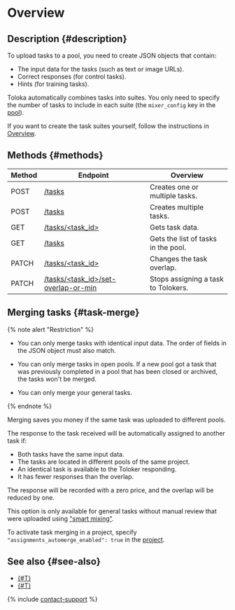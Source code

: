 # Overview

## Description {#description}

To upload tasks to a pool, you need to create JSON objects that contain:

- The input data for the tasks (such as text or image URLs).
- Correct responses (for control tasks).
- Hints (for training tasks).

Toloka automatically combines tasks into suites. You only need to specify the number of tasks to include in each suite (the `mixer_config` key in the [pool](pool.md)).

If you want to create the task suites yourself, follow the instructions in [Overview](task-suite.md).

## Methods {#methods}

Method | Endpoint | Overview
----- | ----- | -----
POST | [/tasks](create-task.md) | Creates one or multiple tasks.
POST | [/tasks](create-tasks-batch.md) | Creates multiple tasks.
GET | [/tasks/<task_id>](get-task.md) | Gets task data.
GET | [/tasks](get-tasks-list.md) | Gets the list of tasks in the pool.
PATCH | [/tasks/<task_id>](edit-task-overlap.md) | Changes the task overlap.
PATCH | [/tasks/<task_id>/set-overlap-or-min](set-min-task-overlap.md) | Stops assigning a task to Tolokers.

## Merging tasks {#task-merge}

{% note alert "Restriction" %}

- You can only merge tasks with identical input data. The order of fields in the JSON object must also match.

- You can only merge tasks in open pools. If a new pool got a task that was previously completed in a pool that has been closed or archived, the tasks won't be merged.

- You can only merge your general tasks.

{% endnote %}

Merging saves you money if the same task was uploaded to different pools.

The response to the task received will be automatically assigned to another task if:

- Both tasks have the same input data.
- The tasks are located in different pools of the same project.
- An identical task is available to the Toloker responding.
- It has fewer responses than the overlap.

The response will be recorded with a zero price, and the overlap will be reduced by one.

This option is only available for general tasks without manual review that were uploaded using ["smart mixing"](../../guide/concepts/task_upload.md).

To activate task merging in a project, specify `"assignments_automerge_enabled": true` in the [project](project.md).

## See also {#see-also}

- [{#T}](../../guide/concepts/pool.md)
- [{#T}](../../guide/concepts/task_upload.md)

{% include [contact-support](../../guide/_includes/contact-support.md) %}